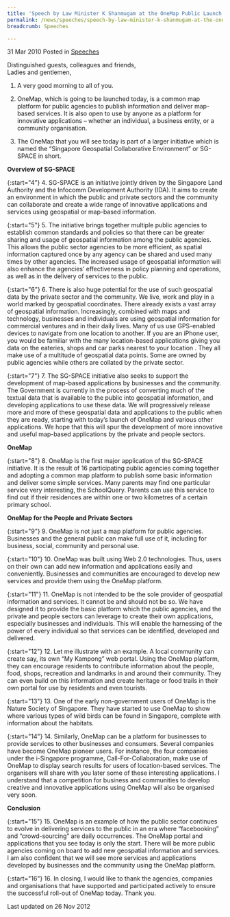 ```yaml
---
title: 'Speech by Law Minister K Shanmugam at the OneMap Public Launch'
permalink: /news/speeches/speech-by-law-minister-k-shanmugam-at-the-onemap-public-launch/
breadcrumb: Speeches

---
```




31 Mar 2010 Posted in [Speeches](/news/speeches)

Distinguished guests, colleagues and friends,  
Ladies and gentlemen,  

1. A very good morning to all of you.

2. OneMap, which is going to be launched today, is a common map platform for public agencies to publish information and deliver map-based services. It is also open to use by anyone as a platform for innovative applications – whether an individual, a business entity, or a community organisation.

3. The OneMap that you will see today is part of a larger initiative which is named the “Singapore Geospatial Collaborative Environment” or SG-SPACE in short.


**Overview of SG-SPACE**

{:start="4"}
4. SG-SPACE is an initiative jointly driven by the Singapore Land Authority and the Infocomm Development Authority (IDA).  It aims to create an environment in which the public and private sectors and the community can collaborate and create a wide range of innovative applications and services using geospatial or map-based information.

{:start="5"}
5. The initiative brings together multiple public agencies to establish common standards and policies so that there can be greater sharing and usage of geospatial information among the public agencies. This allows the public sector agencies to be more efficient, as spatial information captured once by any agency can be shared and used many times by other agencies. The increased usage of geospatial information will also enhance the agencies’ effectiveness in policy planning and operations, as well as in the delivery of services to the public.

{:start="6"}
6. There is also huge potential for the use of such geospatial data by the private sector and the community. We live, work and play in a world marked by geospatial coordinates. There already exists a vast array of geospatial information. Increasingly, combined with maps and technology, businesses and individuals are using geospatial information for commercial ventures and in their daily lives. Many of us use GPS-enabled devices to navigate from one location to another. If you are an iPhone user, you would be familiar with the many location-based applications giving you data on the eateries, shops and car parks nearest to your location . They all make use of a multitude of geospatial data points. Some are owned by public agencies while others are collated by the private sector.

{:start="7"}
7. The SG-SPACE initiative also seeks to support the development of map-based applications by businesses and the community. The Government is currently in the process of converting much of the textual data that is available to the public into geospatial information, and developing applications to use these data. We will progressively release more and more of these geospatial data and applications to the public when they are ready, starting with today’s launch of OneMap and various other applications.  We hope that this will spur the development of more innovative and useful map-based applications by the private and people sectors.  

**OneMap**

{:start="8"}
8. OneMap is the first major application of the SG-SPACE initiative. It is the result of 16 participating public agencies coming together and adopting a common map platform to publish some basic information and deliver some simple services. Many parents may find one particular service very interesting, the SchoolQuery. Parents can use this service to find out if their residences are within one or two kilometres of a certain primary school. 

**OneMap for the People and Private Sectors**

{:start="9"}
9. OneMap is not just a map platform for public agencies. Businesses and the general public can make full use of it, including for business, social, community and personal use. 

{:start="10"}
10. OneMap was built using Web 2.0 technologies. Thus, users on their own can add new information and applications easily and conveniently. Businesses and communities are encouraged to develop new services and provide them using the OneMap platform.

{:start="11"}
11. OneMap is not intended to be the sole provider of geospatial information and services. It cannot be and should not be so.   We have designed it to provide the basic platform which the public agencies, and the private and people sectors can leverage to create their own applications, especially businesses and individuals. This will enable the harnessing of the power of every individual so that services can be identified, developed and delivered.

{:start="12"}
12. Let me illustrate with an example. A local community can create say, its own “My Kampong” web portal. Using the OneMap platform, they can encourage residents to contribute information about the people, food, shops, recreation and landmarks in and around their community. They can even build on this information and create heritage or food trails in their own portal for use by residents and even tourists.

{:start="13"}
13. One of the early non-government users of OneMap is the Nature Society of Singapore. They have started to use OneMap to show where various types of wild birds can be found in Singapore, complete with information about the habitats.

{:start="14"}
14. Similarly, OneMap can be a platform for businesses to provide services to other businesses and consumers. Several companies have become OneMap pioneer users. For instance, the four companies under the i-Singapore programme, Call-For-Collaboration, make use of OneMap to display search results for users of location-based services. The organisers will share with you later some of these interesting applications. I understand that a competition for business and communities to develop creative and innovative applications using OneMap will also be organised very soon. 


**Conclusion**

{:start="15"}
15. OneMap is an example of how the public sector continues to evolve in delivering services to the public in an era where “facebooking” and “crowd-sourcing” are daily occurrences. The OneMap portal and applications that you see today is only the start.  There will be more public agencies coming on board to add new geospatial information and services. I am also confident that we will see more services and applications developed by businesses and the community using the OneMap platform.

{:start="16"}
16. In closing, I would like to thank the agencies, companies and organisations that have supported and participated actively to ensure the successful roll-out of OneMap today. Thank you.

<p class="right-side-updated">Last updated on 26 Nov 2012</p>
